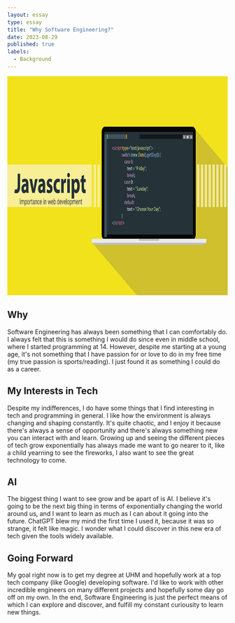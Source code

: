 ```yaml
---
layout: essay
type: essay
title: "Why Software Engineering?"
date: 2023-08-29
published: true
labels:
  - Background
---
```


<img src="../images/javascript-1567486564472.jpg" width="700" height="500">

## Why
Software Engineering has always been something that I can comfortably do. I always felt that this is something I would do since even in middle school, where I started programming at 14. However, despite me starting at a young age, it's not something that I have passion for or love to do in my free time (my true passion is sports/reading). I just found it as something I could do as a career.

## My Interests in Tech
Despite my indifferences, I do have some things that I find interesting in tech and programming in general. I like how the environment is always changing and shaping constantly. It's quite chaotic, and I enjoy it because there's always a sense of opportunity and there's always something new you can interact with and learn. Growing up and seeing the different pieces of tech grow exponentially has always made me want to go nearer to it, like a child yearning to see the fireworks, I also want to see the great technology to come.

## AI
The biggest thing I want to see grow and be apart of is AI. I believe it's going to be the next big thing in terms of exponentially changing the world around us, and I want to learn as much as I can about it going into the future. ChatGPT blew my mind the first time I used it, because it was so strange, it felt like magic. I wonder what I could discover in this new era of tech given the tools widely available. 

## Going Forward
My goal right now is to get my degree at UHM and hopefully work at a top tech company (like Google) developing software. I'd like to work with other incredible engineers on many different projects and hopefully some day go off on my own. In the end, Software Engineering is just the perfect means of which I can explore and discover, and fulfill my constant curiousity to learn new things.
